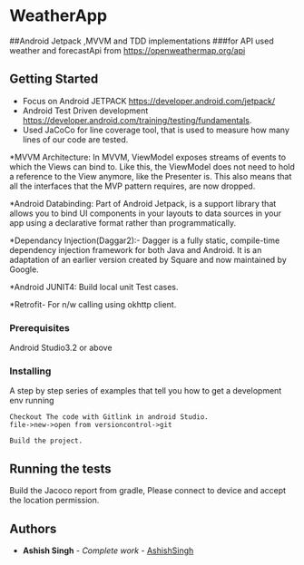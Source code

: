# WeatherApp
##Android Jetpack ,MVVM and TDD implementations 
###for API used weather and forecastApi from  https://openweathermap.org/api


## Getting Started
* Focus on Android JETPACK https://developer.android.com/jetpack/
* Android Test Driven development https://developer.android.com/training/testing/fundamentals.
* Used JaCoCo for line coverage tool, that is used to measure how many lines of our code are tested.

*MVVM Architecture: In MVVM, ViewModel exposes streams of events to which the Views can bind to. Like this, the ViewModel does not need to hold a reference to the View anymore, like the Presenter is. This also means that all the interfaces that the MVP pattern requires, are now dropped.

*Android Databinding: Part of Android Jetpack, is a support library that allows you to bind UI components in your layouts to data sources in your app using a declarative format rather than programmatically.

*Dependancy Injection(Daggar2):- Dagger is a fully static, compile-time dependency injection framework for both Java and Android. It is an adaptation of an earlier version created by Square and now maintained by Google. 

*Android JUNIT4: Build local unit Test cases.

*Retrofit- For n/w calling using okhttp client.



### Prerequisites

Android Studio3.2 or above

 

### Installing

A step by step series of examples that tell you how to get a development env running



```
Checkout The code with Gitlink in android Studio.
file->new->open from versioncontrol->git
```

```
Build the project.
```

## Running the tests

Build the Jacoco report from gradle, Please connect to device and accept the location permission. 



## Authors

* **Ashish Singh** - *Complete work* - [AshishSingh](https://github.com/Ashishsingh009)
